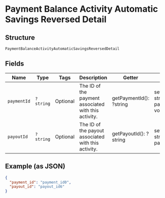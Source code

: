 
# Payment Balance Activity Automatic Savings Reversed Detail

## Structure

`PaymentBalanceActivityAutomaticSavingsReversedDetail`

## Fields

| Name | Type | Tags | Description | Getter | Setter |
|  --- | --- | --- | --- | --- | --- |
| `paymentId` | `?string` | Optional | The ID of the payment associated with this activity. | getPaymentId(): ?string | setPaymentId(?string paymentId): void |
| `payoutId` | `?string` | Optional | The ID of the payout associated with this activity. | getPayoutId(): ?string | setPayoutId(?string payoutId): void |

## Example (as JSON)

```json
{
  "payment_id": "payment_id0",
  "payout_id": "payout_id6"
}
```

